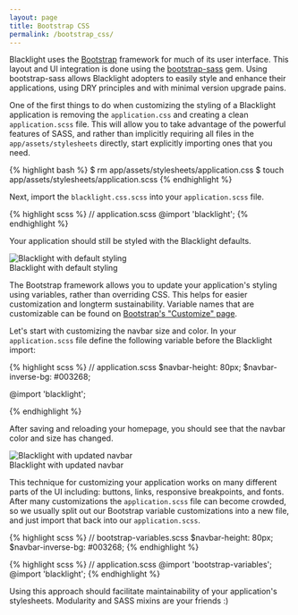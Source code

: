 ```yaml
---
layout: page
title: Bootstrap CSS
permalink: /bootstrap_css/
---
```


Blacklight uses the [Bootstrap](http://getbootstrap.com/) framework for much of its user interface. This layout and UI integration is done using the [bootstrap-sass](https://github.com/twbs/bootstrap-sass) gem. Using bootstrap-sass allows Blacklight adopters to easily style and enhance their applications, using DRY principles and with minimal version upgrade pains.

One of the first things to do when customizing the styling of a Blacklight application is removing the `application.css` and creating a clean `application.scss` file. This will allow you to take advantage of the powerful features of SASS, and rather than implicitly requiring all files in the `app/assets/stylesheets` directly, start explicitly importing ones that you need.

{% highlight bash %}
$ rm app/assets/stylesheets/application.css
$ touch app/assets/stylesheets/application.scss
{% endhighlight %}

Next, import the `blacklight.css.scss` into your `application.scss` file.

{% highlight scss %}
// application.scss
@import 'blacklight';
{% endhighlight %}

Your application should still be styled with the Blacklight defaults.

<div class='image-well'>
  <img src='{{ site.baseurl }}/public/images/default-styles.jpg' alt='Blacklight with default styling' />
  <div class='caption'>Blacklight with default styling</div>
</div>

The Bootstrap framework allows you to update your application's styling using variables, rather than overriding CSS. This helps for easier customization and longterm sustainability. Variable names that are customizable can be found on [Bootstrap's "Customize" page](http://getbootstrap.com/customize/).

Let's start with customizing the navbar size and color. In your `application.scss` file define the following variable before the Blacklight import:

{% highlight scss %}
// application.scss
$navbar-height: 80px;
$navbar-inverse-bg: #003268;

@import 'blacklight';

{% endhighlight %}

After saving and reloading your homepage, you should see that the navbar color and size has changed.

<div class='image-well'>
  <img src='{{ site.baseurl }}/public/images/updated-navbar.jpg' alt='Blacklight with updated navbar' />
  <div class='caption'>Blacklight with updated navbar</div>
</div>

This technique for customizing your application works on many different parts of the UI including: buttons, links, responsive breakpoints, and fonts. After many customizations the `application.scss` file can become crowded, so we usually split out our Bootstrap variable customizations into a new file, and just import that back into our `application.scss`.

{% highlight scss %}
// bootstrap-variables.scss
$navbar-height: 80px;
$navbar-inverse-bg: #003268;
{% endhighlight %}

{% highlight scss %}
// application.scss
@import 'bootstrap-variables';
@import 'blacklight';
{% endhighlight %}

Using this approach should facilitate maintainability of your application's stylesheets. Modularity and SASS mixins are your friends :)


